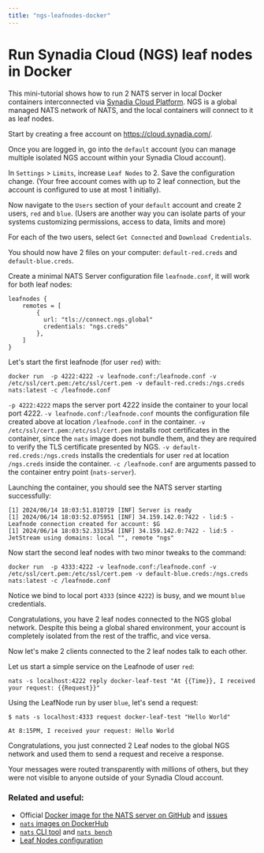 ```yaml
---
title: "ngs-leafnodes-docker"
---
```

# Run Synadia Cloud (NGS) leaf nodes in Docker

This mini-tutorial shows how to run 2 NATS server in local Docker containers interconnected via [Synadia Cloud Platform](https://cloud.synadia.com/).
NGS is a global managed NATS network of NATS, and the local containers will connect to it as leaf nodes.

Start by creating a free account on https://cloud.synadia.com/.

Once you are logged in, go into the `default` account (you can manage multiple isolated NGS account within your Synadia Cloud account).

In `Settings` > `Limits`, increase `Leaf Nodes` to 2. Save the configuration change.
(Your free account comes with up to 2 leaf connection, but the account is configured to use at most 1 initially).

Now navigate to the `Users` section of your `default` account and create 2 users, `red` and `blue`.
(Users are another way you can isolate parts of your systems customizing permissions, access to data, limits and more)

For each of the two users, select `Get Connected` and `Download Credentials`.

You should now have 2 files on your computer: `default-red.creds` and `default-blue.creds`.

Create a minimal NATS Server configuration file `leafnode.conf`, it will work for both leaf nodes:

```
leafnodes {
    remotes = [
        {
          url: "tls://connect.ngs.global"
          credentials: "ngs.creds"
        },
    ]
}
```

Let's start the first leafnode (for user `red`) with:

```shell
docker run  -p 4222:4222 -v leafnode.conf:/leafnode.conf -v /etc/ssl/cert.pem:/etc/ssl/cert.pem -v default-red.creds:/ngs.creds  nats:latest -c /leafnode.conf
```

`-p 4222:4222` maps the server port 4222 inside the container to your local port 4222.
`-v leafnode.conf:/leafnode.conf` mounts the configuration file created above at location `/leafnode.conf` in the container.
`-v /etc/ssl/cert.pem:/etc/ssl/cert.pem` installs root certificates in the container, since the `nats` image does not bundle them, and they are required to verify the TLS certificate presented by NGS.
`-v default-red.creds:/ngs.creds` installs the credentials for user `red` at location `/ngs.creds` inside the container.
`-c /leafnode.conf` are arguments passed to the container entry point (`nats-server`).

Launching the container, you should see the NATS server starting successfully:
```
[1] 2024/06/14 18:03:51.810719 [INF] Server is ready
[1] 2024/06/14 18:03:52.075951 [INF] 34.159.142.0:7422 - lid:5 - Leafnode connection created for account: $G
[1] 2024/06/14 18:03:52.331354 [INF] 34.159.142.0:7422 - lid:5 - JetStream using domains: local "", remote "ngs"
```

Now start the second leaf nodes with two minor tweaks to the command:
```
docker run  -p 4333:4222 -v leafnode.conf:/leafnode.conf -v /etc/ssl/cert.pem:/etc/ssl/cert.pem -v default-blue.creds:/ngs.creds  nats:latest -c /leafnode.conf
```

Notice we bind to local port `4333` (since `4222`) is busy, and we mount `blue` credentials.

Congratulations, you have 2 leaf nodes connected to the NGS global network.
Despite this being a global shared environment, your account is completely isolated from the rest of the traffic, and vice versa.

Now let's make 2 clients connected to the 2 leaf nodes talk to each other.

Let us start a simple service on the Leafnode of user `red`:
```shell
nats -s localhost:4222 reply docker-leaf-test "At {{Time}}, I received your request: {{Request}}"
```

Using the LeafNode run by user `blue`, let's send a request:
```shell
$ nats -s localhost:4333 request docker-leaf-test "Hello World"

At 8:15PM, I received your request: Hello World
```

Congratulations, you just connected 2 Leaf nodes to the global NGS network and used them to send a request and receive a response.

Your messages were routed transparently with millions of others, but they were not visible to anyone outside of your Synadia Cloud account.


### Related and useful:
 * Official [Docker image for the NATS server on GitHub](https://github.com/nats-io/nats-docker) and [issues](https://github.com/nats-io/nats-docker/issues)
 * [`nats` images on DockerHub](https://hub.docker.com/_/nats)
 * [`nats` CLI tool](/using-nats/nats-tools/nats\_cli/) and [`nats bench`](/using-nats/nats-tools/nats\_cli/natsbench)
 * [Leaf Nodes configuration](/running-a-nats-service/configuration/leafnodes)
